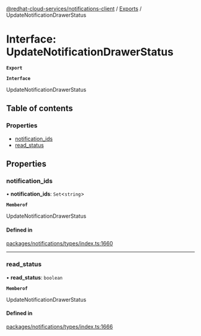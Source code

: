 [@redhat-cloud-services/notifications-client](../README.md) / [Exports](../modules.md) / UpdateNotificationDrawerStatus

# Interface: UpdateNotificationDrawerStatus

**`Export`**

**`Interface`**

UpdateNotificationDrawerStatus

## Table of contents

### Properties

- [notification\_ids](UpdateNotificationDrawerStatus.md#notification_ids)
- [read\_status](UpdateNotificationDrawerStatus.md#read_status)

## Properties

### notification\_ids

• **notification\_ids**: `Set`<`string`\>

**`Memberof`**

UpdateNotificationDrawerStatus

#### Defined in

[packages/notifications/types/index.ts:1660](https://github.com/RedHatInsights/javascript-clients/blob/master/packages/notifications/types/index.ts#L1660)

___

### read\_status

• **read\_status**: `boolean`

**`Memberof`**

UpdateNotificationDrawerStatus

#### Defined in

[packages/notifications/types/index.ts:1666](https://github.com/RedHatInsights/javascript-clients/blob/master/packages/notifications/types/index.ts#L1666)

